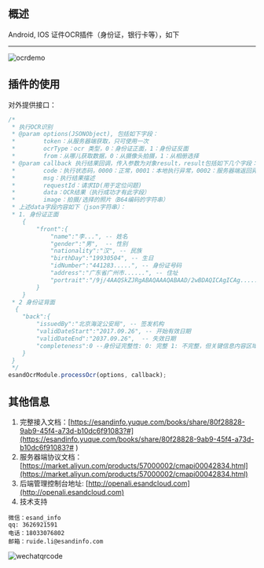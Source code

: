 ## 概述
Android, IOS 证件OCR插件（身份证，银行卡等），如下

---

![ocrdemo](http://open.esandcloud.com/share/index.php/s/Su4XdybcJsZgJM2/download)

## 插件的使用
对外提供接口：
```js
/*
 * 执行OCR识别
 * @param options(JSONObject), 包括如下字段：
 *        token：从服务器端获取，只可使用一次
 *        ocrType：ocr 类型，0：身份证正面，1：身份证反面
 *        from：从哪儿获取数据，0：从摄像头拍摄，1：从相册选择
 * @param callback 执行结果回调，传入参数为对象result，result包括如下几个字段：
 *        code：执行状态码，0000：正常，0001：本地执行异常，0002：服务器端返回异常，0003：用户取消了操作，0004：未授予权限
 *        msg：执行结果描述
 *        requestId：请求ID(用于定位问题)
 *        data：OCR结果（执行成功才有此字段）
 *        image：拍摄/选择的照片（B64编码的字符串）
 * 上述data字段内容如下（json字符串）：
 * 1. 身份证正面
    {
        "front":{
            "name":"李...", -- 姓名
            "gender":"男",  -- 性别
            "nationality":"汉", -- 民族
            "birthDay":"19930504", -- 生日
            "idNumber":"441283.....", -- 身份证号码
            "address":"广东省广州市......", -- 住址
            "portrait":"/9j/4AAQSkZJRgABAQAAAQABAAD/2wBDAQICAgICAg........." -- 截取身份证的照片
        }
    }
 * 2 身份证背面
  {
    "back":{
        "issuedBy":"北京海淀公安局", -- 签发机构
        "validDateStart":"2017.09.26", -- 开始有效日期
        "validDateEnd":"2037.09.26",  -- 失效日期
        "completeness":0 --身份证完整性: 0: 完整 1: 不完整，但关键信息内容区域都在图片内 2: 不完整，且有部分内容在区域外
    }
 }
 */
esandOcrModule.processOcr(options, callback);
```

## 其他信息
1. 完整接入文档：[https://esandinfo.yuque.com/books/share/80f28828-9ab9-45f4-a73d-b10dc6f91083?#](https://esandinfo.yuque.com/books/share/80f28828-9ab9-45f4-a73d-b10dc6f91083?# )
2. 服务器端协议文档：[https://market.aliyun.com/products/57000002/cmapi00042834.html](https://market.aliyun.com/products/57000002/cmapi00042834.html)
3. 后端管理控制台地址: [http://openali.esandcloud.com](http://openali.esandcloud.com)
4. 技术支持
```
微信：esand_info
qq: 3626921591
电话：18033076802
邮箱：ruide.li@esandinfo.com
```
![wechatqrcode](http://open.esandcloud.com/share/index.php/s/hzT4Gb0BN81svae/download)
